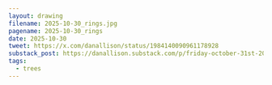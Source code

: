 ```yaml
---
layout: drawing
filename: 2025-10-30_rings.jpg
pagename: 2025-10-30_rings
date: 2025-10-30
tweet: https://x.com/danallison/status/1984140090961178928
substack_post: https://danallison.substack.com/p/friday-october-31st-2025
tags:
  - trees
---
```

